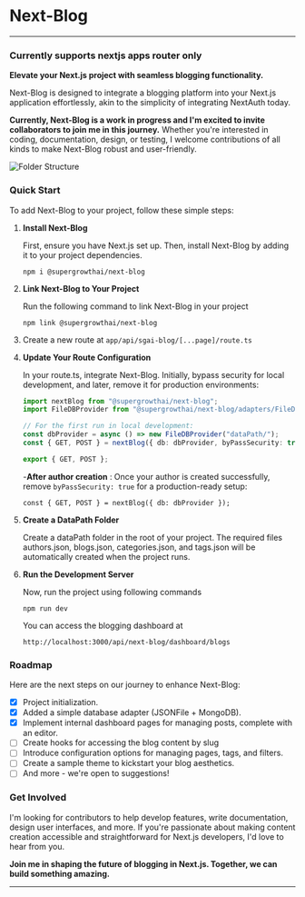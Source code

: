 # Next-Blog

****

### Currently supports nextjs apps router only

**Elevate your Next.js project with seamless blogging functionality.**

Next-Blog is designed to integrate a blogging platform into your Next.js application effortlessly, akin to the
simplicity of integrating NextAuth today.

**Currently, Next-Blog is a work in progress and I'm excited to invite collaborators to join me in this journey.**
Whether you're interested in coding, documentation, design, or testing, I welcome contributions of all kinds to make
Next-Blog robust and user-friendly.

![Folder Structure](https://github.com/captadexp/next-blog/blob/main/images/apps-router-folder-structure.png?raw=true)


### Quick Start

To add Next-Blog to your project, follow these simple steps:

1. **Install Next-Blog**

   First, ensure you have Next.js set up.
   Then, install Next-Blog by adding it to your project dependencies.
   ```shell
   npm i @supergrowthai/next-blog
   ```

2. **Link Next-Blog to Your Project**
 
   Run the following command to link Next-Blog in your project
   ```shell
   npm link @supergrowthai/next-blog
   ```


3. Create a new route at ```app/api/sgai-blog/[...page]/route.ts```


4. **Update Your Route Configuration**

   In your route.ts, integrate Next-Blog. Initially, bypass security for local development, and later, remove it for production environments:

   ```typescript
   import nextBlog from "@supergrowthai/next-blog";
   import FileDBProvider from "@supergrowthai/next-blog/adapters/FileDBAdapter";

   // For the first run in local development:
   const dbProvider = async () => new FileDBProvider("dataPath/");
   const { GET, POST } = nextBlog({ db: dbProvider, byPassSecurity: true });

   export { GET, POST };
   ```

   -**After author creation** : Once your author is created successfully, remove ```byPassSecurity: true``` for a production-ready setup:

   ```shell
   const { GET, POST } = nextBlog({ db: dbProvider });
   ```



5. **Create a DataPath Folder**

   Create a dataPath folder in the root of your project. The required files authors.json, blogs.json, categories.json, and tags.json will be automatically created when the project runs.

6. **Run the Development Server**

   Now, run the project using following commands
   
   ```shell
   npm run dev
   ```

   You can access the blogging dashboard at
   
   ```shell
   http://localhost:3000/api/next-blog/dashboard/blogs
   ```


### Roadmap

Here are the next steps on our journey to enhance Next-Blog:

- [x] Project initialization.
- [x] Added a simple database adapter (JSONFile + MongoDB).
- [x] Implement internal dashboard pages for managing posts, complete with an editor.
- [ ] Create hooks for accessing the blog content by slug
- [ ] Introduce configuration options for managing pages, tags, and filters.
- [ ] Create a sample theme to kickstart your blog aesthetics.
- [ ] And more - we're open to suggestions!

### Get Involved

I'm looking for contributors to help develop features, write documentation, design user interfaces, and more. If
you're passionate about making content creation accessible and straightforward for Next.js developers, I'd love to hear
from you.

**Join me in shaping the future of blogging in Next.js. Together, we can build something amazing.**

---

